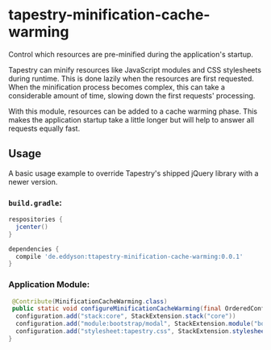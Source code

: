 # tapestry-minification-cache-warming
Control which resources are pre-minified during the application's startup.

Tapestry can minify resources like JavaScript modules and CSS stylesheets during runtime. This is done lazily when the resources are first requested. When the minification process becomes complex, this can take a considerable amount of time, slowing down the first requests' processing.

With this module, resources can be added to a cache warming phase. This makes the application startup take a little longer but will help to answer all requests equally fast.

## Usage

A basic usage example to override Tapestry's shipped jQuery library with a newer version.

### `build.gradle`:
```groovy
respositories {
  jcenter()
}

dependencies {
  compile 'de.eddyson:ttapestry-minification-cache-warming:0.0.1'
}

```

### Application Module:
```java
 @Contribute(MinificationCacheWarming.class)
 public static void configureMinificationCacheWarming(final OrderedConfiguration<StackExtension> configuration) {
  configuration.add("stack:core", StackExtension.stack("core"))
  configuration.add("module:bootstrap/modal", StackExtension.module("bootstrap/modal"))
  configuration.add("stylesheet:tapestry.css", StackExtension.stylesheet('${tapestry.asset.root}/tapestry.css'))
}
```
